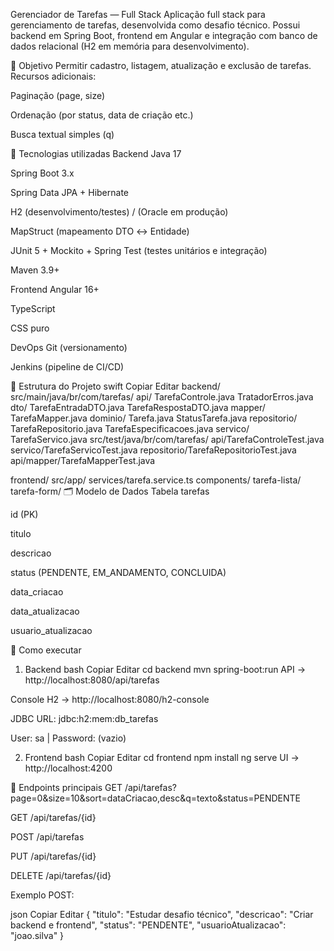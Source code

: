 Gerenciador de Tarefas — Full Stack
Aplicação full stack para gerenciamento de tarefas, desenvolvida como desafio técnico.
Possui backend em Spring Boot, frontend em Angular e integração com banco de dados relacional (H2 em memória para desenvolvimento).

🎯 Objetivo
Permitir cadastro, listagem, atualização e exclusão de tarefas.
Recursos adicionais:

Paginação (page, size)

Ordenação (por status, data de criação etc.)

Busca textual simples (q)

🔧 Tecnologias utilizadas
Backend
Java 17

Spring Boot 3.x

Spring Data JPA + Hibernate

H2 (desenvolvimento/testes) / (Oracle em produção)

MapStruct (mapeamento DTO ↔ Entidade)

JUnit 5 + Mockito + Spring Test (testes unitários e integração)

Maven 3.9+

Frontend
Angular 16+

TypeScript

CSS puro

DevOps
Git (versionamento)

Jenkins (pipeline de CI/CD)

📂 Estrutura do Projeto
swift
Copiar
Editar
backend/
  src/main/java/br/com/tarefas/
    api/
      TarefaControle.java
      TratadorErros.java
      dto/
        TarefaEntradaDTO.java
        TarefaRespostaDTO.java
      mapper/
        TarefaMapper.java
    dominio/
      Tarefa.java
      StatusTarefa.java
    repositorio/
      TarefaRepositorio.java
      TarefaEspecificacoes.java
    servico/
      TarefaServico.java
  src/test/java/br/com/tarefas/
    api/TarefaControleTest.java
    servico/TarefaServicoTest.java
    repositorio/TarefaRepositorioTest.java
    api/mapper/TarefaMapperTest.java

frontend/
  src/app/
    services/tarefa.service.ts
    components/
      tarefa-lista/
      tarefa-form/
🗂 Modelo de Dados
Tabela tarefas

id (PK)

titulo

descricao

status (PENDENTE, EM_ANDAMENTO, CONCLUIDA)

data_criacao

data_atualizacao

usuario_atualizacao

🚀 Como executar
1. Backend
bash
Copiar
Editar
cd backend
mvn spring-boot:run
API → http://localhost:8080/api/tarefas

Console H2 → http://localhost:8080/h2-console

JDBC URL: jdbc:h2:mem:db_tarefas

User: sa | Password: (vazio)

2. Frontend
bash
Copiar
Editar
cd frontend
npm install
ng serve
UI → http://localhost:4200

📡 Endpoints principais
GET /api/tarefas?page=0&size=10&sort=dataCriacao,desc&q=texto&status=PENDENTE

GET /api/tarefas/{id}

POST /api/tarefas

PUT /api/tarefas/{id}

DELETE /api/tarefas/{id}

Exemplo POST:

json
Copiar
Editar
{
  "titulo": "Estudar desafio técnico",
  "descricao": "Criar backend e frontend",
  "status": "PENDENTE",
  "usuarioAtualizacao": "joao.silva"
}
